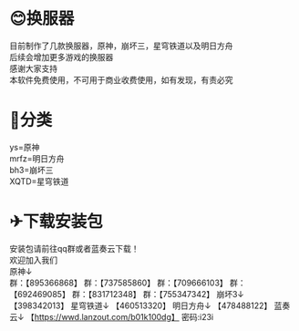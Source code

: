 # 😊换服器  
目前制作了几款换服器，原神，崩坏三，星穹铁道以及明日方舟  
后续会增加更多游戏的换服器  
感谢大家支持  
本软件免费使用，不可用于商业收费使用，如有发现，有责必究  
# 🌳分类  
ys=原神   
mrfz=明日方舟  
bh3=崩坏三  
XQTD=星穹铁道  
  
# ✈下载安装包  
安装包请前往qq群或者蓝奏云下载！  
欢迎加入我们  
原神↓  
群：【895366868】
群：【737585860】
群：【709666103】
群：【692469085】
群：【831712348】
群：【755347342】
崩坏3↓
【398342013】
星穹铁道↓
【460513320】
明日方舟↓
【478488122】
蓝奏云↓
【https://wwd.lanzout.com/b01k100dg】
密码:i23i

